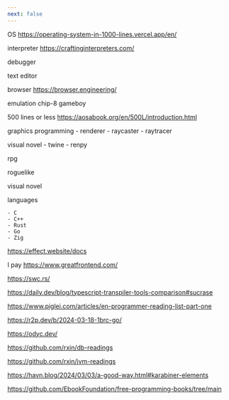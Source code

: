 ```yaml
---
next: false
---
```

OS https://operating-system-in-1000-lines.vercel.app/en/

interpreter https://craftinginterpreters.com/

debugger

text editor

browser https://browser.engineering/

emulation
    chip-8
    gameboy

500 lines or less https://aosabook.org/en/500L/introduction.html


graphics programming
    - renderer
    - raycaster
    - raytracer


visual novel
    - twine
    - renpy

rpg


roguelike


visual novel

languages

    - C
    - C++
    - Rust
    - Go
    - Zig


https://effect.website/docs

I pay 
https://www.greatfrontend.com/



https://swc.rs/

https://daily.dev/blog/typescript-transpiler-tools-comparison#sucrase

https://www.piglei.com/articles/en-programmer-reading-list-part-one


https://r2p.dev/b/2024-03-18-1brc-go/


https://odyc.dev/


https://github.com/rxin/db-readings



https://github.com/rxin/jvm-readings



https://havn.blog/2024/03/03/a-good-way.html#karabiner-elements


https://github.com/EbookFoundation/free-programming-books/tree/main

